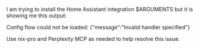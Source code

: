 I am trying to install the Home Assistant integration $ARGUMENTS but it is showing me this output:

<output>
Config flow could not be loaded: {"message":"Invalid handler specified"}
</output>

Use nix-pro and Perplexity MCP as needed to help resolve this issue.

